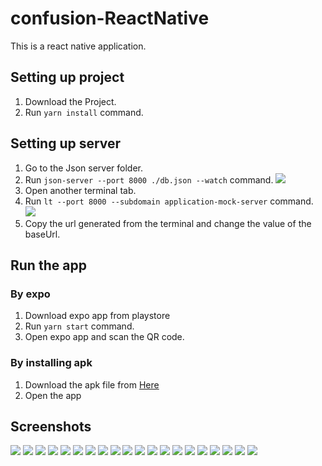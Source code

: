 # confusion-ReactNative

This is a react native application.

## Setting up project

1. Download the Project.
1. Run `yarn install` command.

## Setting up server

1. Go to the Json server folder.
1. Run `json-server --port 8000 ./db.json --watch` command.
    <Img src="https://github.com/shikhar2817/confusion-ReactNative/blob/main/components/images/screenShots/db.png">
1. Open another terminal tab.
1. Run `lt --port 8000 --subdomain application-mock-server` command.
    <Img src="https://github.com/shikhar2817/confusion-ReactNative/blob/main/components/images/screenShots/lt.png">
1. Copy the url generated from the terminal and change the value of the baseUrl.

## Run the app

### By expo 

1. Download expo app from playstore
1. Run `yarn start` command.
1. Open expo app and scan the QR code.

### By installing apk

1. Download the apk file from [Here](https://www.dropbox.com/s/6x1ah2suebl6xaf/confusion-282a63bfb3c24f868c482a4f8b307726-signed.apk?dl=0)
1. Open the app

## Screenshots

<Img src="https://github.com/shikhar2817/confusion-ReactNative/blob/main/components/images/screenShots/1.jpg">
<Img src="https://github.com/shikhar2817/confusion-ReactNative/blob/main/components/images/screenShots/2.jpg">
<Img src="https://github.com/shikhar2817/confusion-ReactNative/blob/main/components/images/screenShots/3.jpg">
<Img src="https://github.com/shikhar2817/confusion-ReactNative/blob/main/components/images/screenShots/4.jpg">
<Img src="https://github.com/shikhar2817/confusion-ReactNative/blob/main/components/images/screenShots/5.jpg">
<Img src="https://github.com/shikhar2817/confusion-ReactNative/blob/main/components/images/screenShots/6.jpg">
<Img src="https://github.com/shikhar2817/confusion-ReactNative/blob/main/components/images/screenShots/7.jpg">
<Img src="https://github.com/shikhar2817/confusion-ReactNative/blob/main/components/images/screenShots/8.jpg">
<Img src="https://github.com/shikhar2817/confusion-ReactNative/blob/main/components/images/screenShots/9.jpg">
<Img src="https://github.com/shikhar2817/confusion-ReactNative/blob/main/components/images/screenShots/10.jpg">
<Img src="https://github.com/shikhar2817/confusion-ReactNative/blob/main/components/images/screenShots/11.jpg">
<Img src="https://github.com/shikhar2817/confusion-ReactNative/blob/main/components/images/screenShots/12.jpg">
<Img src="https://github.com/shikhar2817/confusion-ReactNative/blob/main/components/images/screenShots/13.jpg">
<Img src="https://github.com/shikhar2817/confusion-ReactNative/blob/main/components/images/screenShots/14.jpg">
<Img src="https://github.com/shikhar2817/confusion-ReactNative/blob/main/components/images/screenShots/15.jpg">
<Img src="https://github.com/shikhar2817/confusion-ReactNative/blob/main/components/images/screenShots/16.jpg">
<Img src="https://github.com/shikhar2817/confusion-ReactNative/blob/main/components/images/screenShots/17.jpg">
<Img src="https://github.com/shikhar2817/confusion-ReactNative/blob/main/components/images/screenShots/18.jpg">
<Img src="https://github.com/shikhar2817/confusion-ReactNative/blob/main/components/images/screenShots/19.jpg">
<Img src="https://github.com/shikhar2817/confusion-ReactNative/blob/main/components/images/screenShots/20.png">
